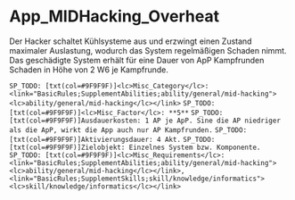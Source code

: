 # App_MIDHacking_Overheat

Der Hacker schaltet Kühlsysteme aus und erzwingt einen Zustand maximaler Auslastung, wodurch das System regelmäßigen Schaden nimmt. Das geschädigte System erhält für eine Dauer von ApP Kampfrunden Schaden in Höhe von 2 W6 je Kampfrunde.

`SP_TODO: [txt(col=#9F9F9F)]<lc>Misc_Category</lc>: <link="BasicRules;SupplementAbilities;ability/general/mid-hacking"><lc>ability/general/mid-hacking</lc></link>`
`SP_TODO: [txt(col=#9F9F9F)]<lc>Misc_Factor</lc>: **5**`
`SP_TODO: [txt(col=#9F9F9F)]Ausdauerkosten: 1 AP je ApP. Sine die AP niedriger als die ApP, wirkt die App auch nur AP Kampfrunden.`
`SP_TODO: [txt(col=#9F9F9F)]Aktivierungsdauer: 4 Akt.`
`SP_TODO: [txt(col=#9F9F9F)]Zielobjekt: Einzelnes System bzw. Komponente.`
`SP_TODO: [txt(col=#9F9F9F)]<lc>Misc_Requirements</lc>: <link="BasicRules;SupplementAbilities;ability/general/mid-hacking"><lc>ability/general/mid-hacking</lc></link>, <link="BasicRules;SupplementSkills;skill/knowledge/informatics"><lc>skill/knowledge/informatics</lc></link>`